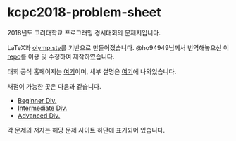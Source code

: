 # kcpc2018-problem-sheet

2018년도 고려대학교 프로그래밍 경시대회의 문제지입니다.

LaTeX과 [olymp.sty](https://github.com/GassaFM/olymp.sty)를 기반으로 만들어졌습니다.
@ho94949님께서 번역해놓으신 이 [repo](https://github.com/ho94949/poi-korean-translate)를 이용 및 수정하여 제작하였습니다.

대회 공식 홈페이지는 [여기](https://www.facebook.com/2018KCPC)이며,
세부 설명은 [여기](https://www.acmicpc.net/contest/rule/382)에 나와있습니다.

채점이 가능한 곳은 다음과 같습니다.
- [Beginner Div.](https://www.acmicpc.net/category/detail/1973)
- [Intermediate Div.](https://www.acmicpc.net/category/detail/1975)
- [Advanced Div.](https://www.acmicpc.net/category/detail/1974)

각 문제의 저자는 해당 문제 사이트 하단에 표기되어 있습니다.
